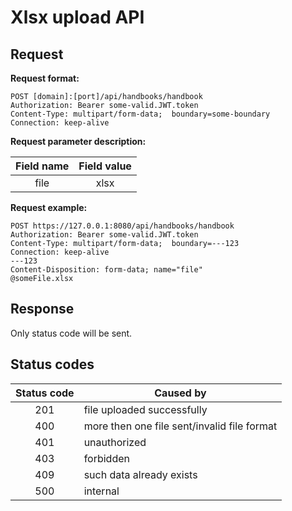 # Xlsx upload API

## Request

__Request format:__

```
POST [domain]:[port]/api/handbooks/handbook
Authorization: Bearer some-valid.JWT.token
Content-Type: multipart/form-data;  boundary=some-boundary
Connection: keep-alive
```

__Request parameter description:__

| Field name    | Field value   |
|:-------------:|:-------------:|
| file          | xlsx          |

__Request example:__

```
POST https://127.0.0.1:8080/api/handbooks/handbook
Authorization: Bearer some-valid.JWT.token
Content-Type: multipart/form-data;  boundary=---123
Connection: keep-alive
---123
Content-Disposition: form-data; name="file"
@someFile.xlsx
```

## Response   

Only status code will be sent.

## Status codes

| Status code | Caused by                                    |
|:-----------:|----------------------------------------------|
| 201         | file uploaded successfully                   |
| 400         | more then one file sent/invalid file format  |
| 401         | unauthorized                                 |
| 403         | forbidden                                    |
| 409         | such data already exists                     |
| 500         | internal                                     |